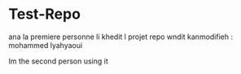 # Test-Repo

ana la premiere personne li khedit l projet repo wndit kanmodifieh : mohammed lyahyaoui

Im the second person using it
